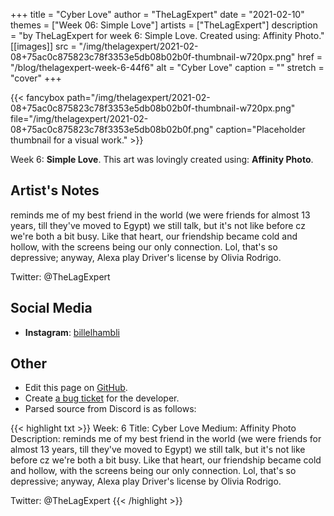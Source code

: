 +++
title =       "Cyber Love"
author =      "TheLagExpert"
date =        "2021-02-10"
themes =      ["Week 06: Simple Love"]
artists =     ["TheLagExpert"]
description = "by TheLagExpert for week 6: Simple Love. Created using: Affinity Photo."
[[images]]
      src = "/img/thelagexpert/2021-02-08+75ac0c875823c78f3353e5db08b02b0f-thumbnail-w720px.png"
      href = "/blog/thelagexpert-week-6-44f6"
      alt = "Cyber Love"
      caption = ""
      stretch = "cover"
+++


{{< fancybox path="/img/thelagexpert/2021-02-08+75ac0c875823c78f3353e5db08b02b0f-thumbnail-w720px.png" file="/img/thelagexpert/2021-02-08+75ac0c875823c78f3353e5db08b02b0f.png" caption="Placeholder thumbnail for a visual work." >}}


Week 6: **Simple Love**. This art was lovingly created using: **Affinity Photo**.

## Artist's Notes

reminds me of my best friend in the world (we were friends for almost 13 years, till they've moved to Egypt) we still talk, but it's not like before cz we're both a bit busy. Like that heart, our friendship became cold and hollow, with the screens being our only connection. Lol, that's so depressive; anyway, Alexa play Driver's license by Olivia Rodrigo.

Twitter: @TheLagExpert

## Social Media

- **Instagram**: <a href='https://instagram.com/billelhambli' target='_blank'>billelhambli</a>

## Other

- Edit this page on [GitHub](https://github.com/teaminkling/web-refresh/edit/main/content/blog/thelagexpert-week-6-44f6.md).
- Create [a bug ticket](https://github.com/teaminkling/web-refresh/issues/new?assignees=&labels=bug&template=problem-report.md&title=) for the developer.
- Parsed source from Discord is as follows:

{{< highlight txt >}}
Week: 6
Title: Cyber Love
Medium: Affinity Photo 
Description: reminds me of my best friend in the world (we were friends for almost 13 years, till they've moved to Egypt) we still talk, but it's not like before cz we're both a bit busy. Like that heart, our friendship became cold and hollow, with the screens being our only connection. Lol, that's so depressive; anyway, Alexa play Driver's license by Olivia Rodrigo.

Twitter: @TheLagExpert
{{< /highlight >}}